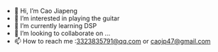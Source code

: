 - 👋 Hi, I’m Cao Jiapeng
- 👀 I’m interested in playing the guitar 
- 🌱 I’m currently learning DSP
- 💞️ I’m looking to collaborate on ...
- 📫 How to reach me :3323835791@qq.com or caojp47@gmail.com

<!---
caojp47/caojp47 is a ✨ special ✨ repository because its `README.md` (this file) appears on your GitHub profile.
You can click the Preview link to take a look at your changes.
--->
